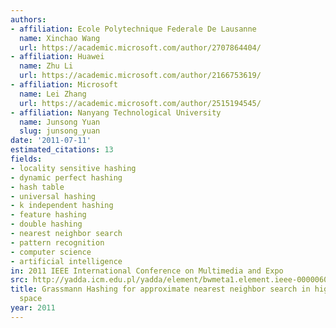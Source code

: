 ```yaml
---
authors:
- affiliation: Ecole Polytechnique Federale De Lausanne
  name: Xinchao Wang
  url: https://academic.microsoft.com/author/2707864404/
- affiliation: Huawei
  name: Zhu Li
  url: https://academic.microsoft.com/author/2166753619/
- affiliation: Microsoft
  name: Lei Zhang
  url: https://academic.microsoft.com/author/2515194545/
- affiliation: Nanyang Technological University
  name: Junsong Yuan
  slug: junsong_yuan
date: '2011-07-11'
estimated_citations: 13
fields:
- locality sensitive hashing
- dynamic perfect hashing
- hash table
- universal hashing
- k independent hashing
- feature hashing
- double hashing
- nearest neighbor search
- pattern recognition
- computer science
- artificial intelligence
in: 2011 IEEE International Conference on Multimedia and Expo
src: http://yadda.icm.edu.pl/yadda/element/bwmeta1.element.ieee-000006012027
title: Grassmann Hashing for approximate nearest neighbor search in high dimensional
  space
year: 2011
---
```

